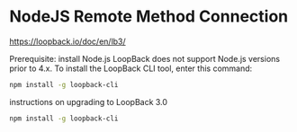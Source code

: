 # NodeJS Remote Method Connection

https://loopback.io/doc/en/lb3/

Prerequisite: install Node.js
LoopBack does not support Node.js versions prior to 4.x.
To install the LoopBack CLI tool, enter this command:
```sh
npm install -g loopback-cli
```
instructions on upgrading to LoopBack 3.0
```sh
npm install -g loopback-cli
```
